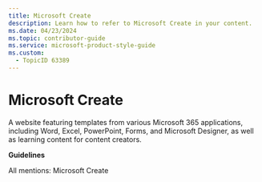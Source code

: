 ```yaml
---
title: Microsoft Create
description: Learn how to refer to Microsoft Create in your content.
ms.date: 04/23/2024
ms.topic: contributor-guide
ms.service: microsoft-product-style-guide
ms.custom:
  - TopicID 63389
---
```



# Microsoft Create

A website featuring templates from various Microsoft 365 applications, including Word, Excel, PowerPoint, Forms, and Microsoft Designer, as well as learning content for content creators.  

**Guidelines**

All mentions: Microsoft Create

